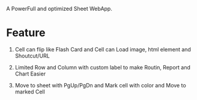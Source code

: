 A PowerFull and optimized Sheet WebApp.

# Feature

1. Cell can flip like Flash Card and Cell can Load image, html element and Shoutcut/URL

2. Limited Row and Column with custom label to make Routin, Report and Chart Easier

3. Move to sheet with PgUp/PgDn and Mark cell with color and Move to marked Cell